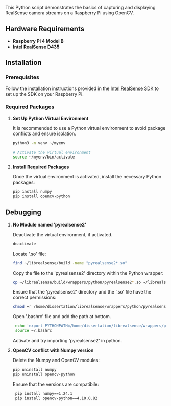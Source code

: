 This Python script demonstrates the basics of capturing and displaying RealSense camera streams on a Raspberry Pi using OpenCV.

## Hardware Requirements

- **Raspberry Pi 4 Model B**
- **Intel RealSense D435**

## Installation

### Prerequisites

   Follow the installation instructions provided in the [Intel RealSense SDK](https://github.com/DevaharshaM/RaspberryPiProjects/wiki/Interfacing-Intel-RealSense-D435-with-Raspberry-Pi-4) to set up the SDK on your Raspberry Pi.

### Required Packages

1. **Set Up Python Virtual Environment**

   It is recommended to use a Python virtual environment to avoid package conflicts and ensure isolation.

   ```sh
   python3 -m venv ~/myenv
  
   # Activate the virtual environment
   source ~/myenv/bin/activate
   ```

2. **Install Required Packages**

   Once the virtual environment is activated, install the necessary Python packages:

   ```sh
   pip install numpy
   pip install opencv-python
   ```

## Debugging

1. **No Module named 'pyrealsense2'**

   Deactivate the virtual environment, if activated.

    ```sh
    deactivate
    ```
   
   Locate '.so' file:

     ```sh
     find ~/librealsense/build -name "pyrealsense2*.so"
     ```

   Copy the file to the 'pyrealsense2' directory within the Python wrapper:

    ```sh
    cp ~/librealsense/build/wrappers/python/pyrealsense2*.so ~/librealsense/wrappers/python/pyrealsense2/
    ```

   Ensure that the 'pyrealsense2' directory and the '.so' file have the correct permissions:

    ```sh
    chmod +r /home/dissertation/librealsense/wrappers/python/pyrealsense2/pyrealsense2.cpython-311-aarch64-linux-gnu.so
    ```

   Open '.bashrc' file and add the path at bottom.

   ```sh
    echo 'export PYTHONPATH=/home/dissertation/librealsense/wrappers/python/pyrealsense2' >> ~/.bashrc
    source ~/.bashrc
   ```

   Activate and try importing 'pyrealsense2' in python.

2. **OpenCV conflict with Numpy version**

   Delete the Numpy and OpenCV modules:

    ```sh
    pip uninstall numpy
    pip uninstall opencv-python
    ```

   Ensure that the versions are compatibile:

   ```sh
    pip install numpy==1.24.1
    pip install opencv-python==4.10.0.82
   ```
